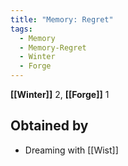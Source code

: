 ```yaml
---
title: "Memory: Regret"
tags:
  - Memory
  - Memory-Regret
  - Winter
  - Forge
---
```


**[[Winter]]** 2, **[[Forge]]** 1

## Obtained by

- Dreaming with [[Wist]]
